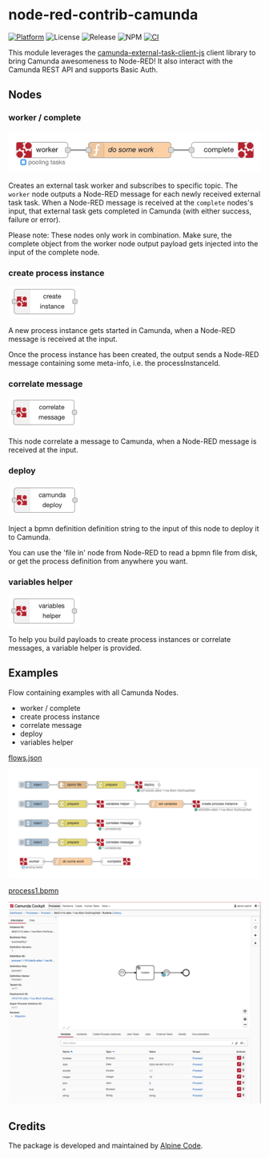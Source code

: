 # node-red-contrib-camunda

[![Platform](https://img.shields.io/badge/platform-Node--RED-red)](https://nodered.org)
![License](https://img.shields.io/github/license/alpine-code/node-red-contrib-camunda.svg)
![Release](https://img.shields.io/npm/v/@alpine-code/node-red-contrib-camunda.svg)
![NPM](https://img.shields.io/npm/dm/@alpine-code/node-red-contrib-camunda.svg)
[![CI](https://github.com/alpine-code/node-red-contrib-camunda/actions/workflows/main.yml/badge.svg)](https://github.com/alpine-code/node-red-contrib-camunda/actions/workflows/main.yml)

This module leverages the [camunda-external-task-client-js](https://github.com/camunda/camunda-external-task-client-js) client library to bring Camunda awesomeness to Node-RED!
It also interact with the Camunda REST API and supports Basic Auth.

## Nodes

### worker / complete

![task-worker and complete node](docs/worker-complete.png)

Creates an external task worker and subscribes to specific topic. The `worker` node outputs a Node-RED message for each newly received external task task.
When a Node-RED message is received at the `complete` nodes's input, that external task gets completed in Camunda (with either success, failure or error).

Please note: These nodes only work in combination. Make sure, the complete object from the worker node output payload gets injected into the input of the complete node.

### create process instance

![workflow-instance node](docs/workflow-instance.png)

A new process instance gets started in Camunda, when a Node-RED message is received at the input.

Once the process instance has been created, the output sends a Node-RED message containing some meta-info, i.e. the processInstanceId.

### correlate message

![publish-message node](docs/publish-message.png)

This node correlate a message to Camunda, when a Node-RED message is received at the input.

### deploy

![deploy node](docs/deploy.png)

Inject a bpmn definition definition string to the input of this node to deploy it to Camunda.

You can use the 'file in' node from Node-RED to read a bpmn file from disk, or get the process definition from anywhere you want.

### variables helper

![variables-helper node](docs/variables-helper.png)

To help you build payloads to create process instances or correlate messages, a variable helper is provided.

## Examples

Flow containing examples with all Camunda Nodes.
- worker / complete
- create process instance
- correlate message
- deploy
- variables helper

[flows.json](https://github.com/alpine-code/node-red-contrib-camunda/blob/master/docs/flows.json)

![Flow](docs/example-flow.png)

[process1.bpmn](https://github.com/alpine-code/node-red-contrib-camunda/blob/master/docs/process1.bpmn)

![Process](docs/example-process.png)

## Credits

The package is developed and maintained by [Alpine Code](https://www.alpine-code.com/).

